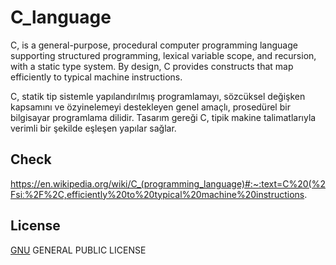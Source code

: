 # C_language

C, is a general-purpose, procedural computer programming language supporting structured programming, lexical variable scope, and recursion, with a static type system. 
By design, C provides constructs that map efficiently to typical machine instructions.

C, statik tip sistemle yapılandırılmış programlamayı, sözcüksel değişken kapsamını ve özyinelemeyi destekleyen genel amaçlı, prosedürel bir bilgisayar programlama dilidir.
Tasarım gereği C, tipik makine talimatlarıyla verimli bir şekilde eşleşen yapılar sağlar.

## Check
https://en.wikipedia.org/wiki/C_(programming_language)#:~:text=C%20(%2Fsiː%2F%2C,efficiently%20to%20typical%20machine%20instructions.



## License
[GNU](https://choosealicense.com/licenses/agpl-3.0/) GENERAL PUBLIC LICENSE